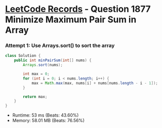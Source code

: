 # [LeetCode Records](../../README.md) - Question 1877 Minimize Maximum Pair Sum in Array

### Attempt 1: Use Arrays.sort() to sort the array
```java
class Solution {
    public int minPairSum(int[] nums) {
        Arrays.sort(nums);

        int max = 0;
        for (int i = 0; i < nums.length; i++) {
            max = Math.max(max, nums[i] + nums[nums.length - i - 1]);
        }

        return max;
    }
}
```
- Runtime: 53 ms (Beats: 43.60%)
- Memory: 58.01 MB (Beats: 76.56%)

<br>

